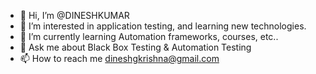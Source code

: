 - 👋 Hi, I’m @DINESHKUMAR
- 👀 I’m interested in application testing, and learning new technologies.
- 🌱 I’m currently learning Automation frameworks, courses, etc..
- 💬 Ask me about Black Box Testing & Automation Testing
- 📫 How to reach me dineshgkrishna@gmail.com

<!---
DINESHKUMAR-CA/DINESHKUMAR-CA is a ✨ special ✨ repository because its `README.md` (this file) appears on your GitHub profile.
You can click the Preview link to take a look at your changes.
--->
